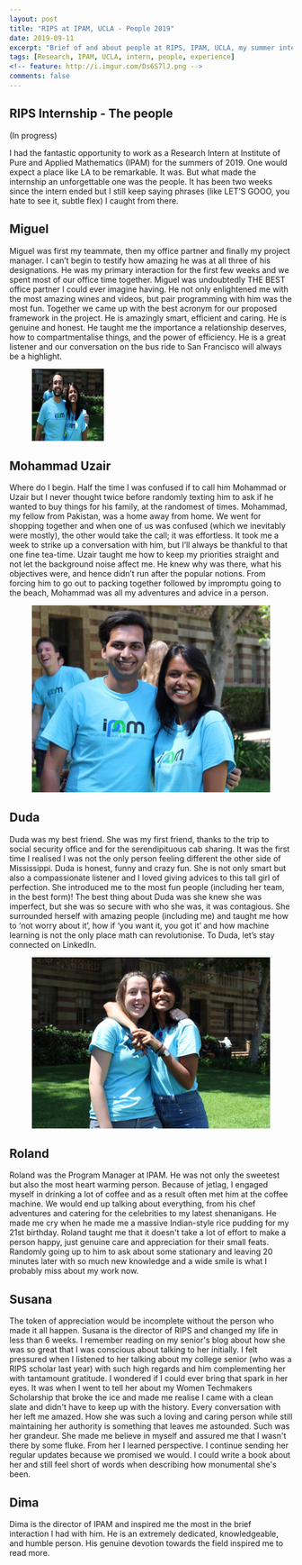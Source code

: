 ```yaml
---
layout: post
title: "RIPS at IPAM, UCLA - People 2019"
date: 2019-09-11
excerpt: "Brief of and about people at RIPS, IPAM, UCLA, my summer intern for 2019."
tags: [Research, IPAM, UCLA, intern, people, experience]
<!-- feature: http://i.imgur.com/Ds6S7lJ.png -->
comments: false
---
```


## RIPS Internship - The people

(In progress)

I had the fantastic opportunity to work as a Research Intern at Institute of Pure and Applied Mathematics (IPAM) for the summers of 2019. One would expect a place like LA to be remarkable. It was. But what made the internship an unforgettable one was the people. It has been two weeks since the intern ended but I still keep saying phrases (like LET’S GOOO, you hate to see it, subtle flex) I caught from there. 

## Miguel

Miguel was first my teammate, then my office partner and finally my project manager. I can’t begin to testify how amazing he was at all three of his designations. He was my primary interaction for the first few weeks and we spent most of our office time together. Miguel was undoubtedly THE BEST office partner I could ever imagine having. He not only enlightened me with the most amazing wines and videos, but pair programming with him was the most fun. Together we came up with the best acronym for our proposed framework in the project. He is amazingly smart, efficient and caring. He is genuine and honest. He taught me the importance a relationship deserves, how to compartmentalise things, and the power of efficiency. He is a great listener and our conversation on the bus ride to San Francisco will always be a highlight.

<figure>
	<a href="/images/rips/miguel.JPG"><img src="/images/rips/miguel.JPG" width="128" height="128"></a>
</figure>

## Mohammad Uzair

Where do I begin. Half the time I was confused if to call him Mohammad or Uzair but I never thought twice before randomly texting him to ask if he wanted to buy things for his family, at the randomest of times. Mohammad, my fellow from Pakistan, was a home away from home. We went for shopping together and when one of us was confused (which we inevitably were mostly), the other would take the call; it was effortless. It took me a week to strike up a conversation with him, but I’ll always be thankful to that one fine tea-time. Uzair taught me how to keep my priorities straight and not let the background noise affect me. He knew why was there, what his objectives were, and hence didn’t run after the popular notions. From forcing him to go out to packing together followed by impromptu going to the beach, Mohammad was all my adventures and advice in a person. 

<figure>
	<a href="/images/rips/mohammad.JPG"><img src="/images/rips/mohammad.JPG"></a>
</figure>

## Duda

Duda was my best friend. She was my first friend, thanks to the trip to social security office and for the serendipituous cab sharing. It was the first time I realised I was not the only person feeling different the other side of Mississippi. Duda is honest, funny and crazy fun. She is not only smart but also a compassionate listener and I loved giving advices to this tall girl of perfection. She introduced me to the most fun people (including her team, in the best form)! The best thing about Duda was she knew she was imperfect, but she was so secure with who she was, it was contagious. She surrounded herself with amazing people (including me) and taught me how to ‘not worry about it’, how if ‘you want it, you got it’ and how machine learning is not the only place math can revolutionise. To Duda, let’s stay connected on LinkedIn.

<figure>
	<a href="/images/rips/duda.JPG"><img src="/images/rips/duda.JPG"></a>
</figure>

## Roland

Roland was the Program Manager at IPAM. He was not only the sweetest but also the most heart warming person. Because of jetlag, I engaged myself in drinking a lot of coffee and as a result often met him at the coffee machine. We would end up talking about everything, from his chef adventures and catering for the celebrities to my latest shenanigans. He made me cry when he made me a massive Indian-style rice pudding for my 21st birthday. Roland taught me that it doesn't take a lot of effort to make a person happy, just genuine care and appreciation for their small feats. Randomly going up to him to ask about some stationary and leaving 20 minutes later with so much new knowledge and a wide smile is what I probably miss about my work now.

## Susana

The token of appreciation would be incomplete without the person who made it all happen. Susana is the director of RIPS and changed my life in less than 6 weeks. I remember reading on my senior's blog about how she was so great that I was conscious about talking to her initially. I felt pressured when I listened to her talking about my college senior (who was a RIPS scholar last year) with such high regards and him complementing her with tantamount gratitude. I wondered if I could ever bring that spark in her eyes. It was when I went to tell her about my Women Techmakers Scholarship that broke the ice and made me realise I came with a clean slate and didn't have to keep up with the history. Every conversation with her left me amazed. How she was such a loving and caring person while still maintaining her authority is something that leaves me astounded. Such was her grandeur. She made me believe in myself and assured me that I wasn't there by some fluke. From her I learned perspective. I continue sending her regular updates because we promised we would. I could write a book about her and still feel short of words when describing how monumental she's been.

## Dima

Dima is the director of IPAM and inspired me the most in the brief interaction I had with him. He is an extremely dedicated, knowledgeable, and humble person. His genuine devotion towards the field inspired me to read more. 

